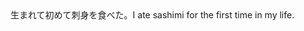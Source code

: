 <tr><td>生まれて初めて刺身を食べた。<td><tr><tr><td>I ate sashimi for the first time in my life.<td><tr></table>

